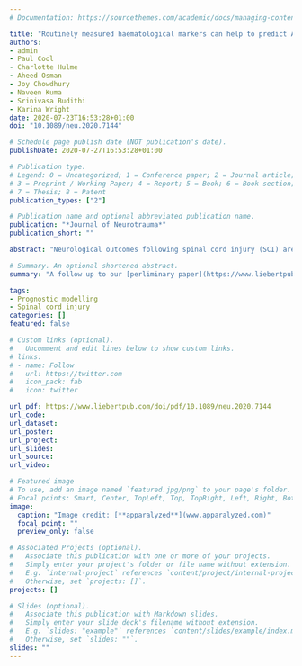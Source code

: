 ```yaml
---
# Documentation: https://sourcethemes.com/academic/docs/managing-content/

title: "Routinely measured haematological markers can help to predict AIS scores following spinal cord injury"
authors:
- admin
- Paul Cool
- Charlotte Hulme
- Aheed Osman
- Joy Chowdhury
- Naveen Kuma
- Srinivasa Budithi
- Karina Wright
date: 2020-07-23T16:53:28+01:00
doi: "10.1089/neu.2020.7144"

# Schedule page publish date (NOT publication's date).
publishDate: 2020-07-27T16:53:28+01:00

# Publication type.
# Legend: 0 = Uncategorized; 1 = Conference paper; 2 = Journal article;
# 3 = Preprint / Working Paper; 4 = Report; 5 = Book; 6 = Book section;
# 7 = Thesis; 8 = Patent
publication_types: ["2"]

# Publication name and optional abbreviated publication name.
publication: "*Journal of Neurotrauma*"
publication_short: ""

abstract: "Neurological outcomes following spinal cord injury (SCI) are currently difficult to predict. Whilst the initial American Spinal Injury Association (ASIA) Impairment Scale (AIS) grade can give an estimate of outcome, the high remaining degree of uncertainty has stoked recent interest in biomarkers for SCI. This study aimed to assess the prognostic value of routinely measured blood biomarkers by developing prognostic models of AIS scores at discharge and 12-months post-injury. Routine blood and clinical data were collected from SCI patients (n=427) and blood measures that had been assessed in less than 50% of patients were excluded. Outcome neurology was obtained from AIS and Spinal cord independence measure III (SCIM-III) scores at discharge and 12-months post-injury, with motor (AIS) and sensory (AIS, touch and prick) abilities being assessed individually. Linear regression models with and without elastic net penalisation were created for all outcome measures. Blood measures associated with liver function such as alanine transaminase were found to add value to predictions of SCIM-III at discharge and 12-months post-injury. Furthermore, components of a total blood count including haemoglobin were found to add value to predictions of AIS motor and sensory scores at discharge and 12-month post-injury. These findings corroborate the results of our previous preliminary study and thus provide further evidence that routine blood measures can add prognostic value in SCI, and that markers of liver function are of particular interest."

# Summary. An optional shortened abstract.
summary: "A follow up to our [perliminary paper](https://www.liebertpub.com/doi/10.1089/neu.2019.6495) with a larger cohort"

tags:
- Prognostic modelling
- Spinal cord injury
categories: []
featured: false

# Custom links (optional).
#   Uncomment and edit lines below to show custom links.
# links:
# - name: Follow
#   url: https://twitter.com
#   icon_pack: fab
#   icon: twitter

url_pdf: https://www.liebertpub.com/doi/pdf/10.1089/neu.2020.7144
url_code:
url_dataset:
url_poster:
url_project:
url_slides:
url_source:
url_video:

# Featured image
# To use, add an image named `featured.jpg/png` to your page's folder. 
# Focal points: Smart, Center, TopLeft, Top, TopRight, Left, Right, BottomLeft, Bottom, BottomRight.
image:
  caption: "Image credit: [**apparalyzed**](www.apparalyzed.com)"
  focal_point: ""
  preview_only: false

# Associated Projects (optional).
#   Associate this publication with one or more of your projects.
#   Simply enter your project's folder or file name without extension.
#   E.g. `internal-project` references `content/project/internal-project/index.md`.
#   Otherwise, set `projects: []`.
projects: []

# Slides (optional).
#   Associate this publication with Markdown slides.
#   Simply enter your slide deck's filename without extension.
#   E.g. `slides: "example"` references `content/slides/example/index.md`.
#   Otherwise, set `slides: ""`.
slides: ""
---
```

